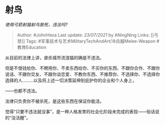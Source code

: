 # 射鸟
*使用弓箭射猫射鸟致死，违法吗?*

> Author: #JohnHexa
Last update: *23/07/2021* by ANingNing
Links: [[弓禁]]
Tags: #军事技术与艺术MilitaryTechAndArt/冷兵器Melee-Weapon #教育Education 

 
从目前的法律上讲，虐杀城市流浪猫的确是不违法。

但是不借钱给你、不聘用你、不卖东西给你、不买你的东西、不跟你合作、不跟你说话、不跟你交友、不跟你谈恋爱、不教你东西、不推荐你、不选择你、不选择你选择的人………以及将上述一切决策延伸到庇护你的企业和个人身上，

——也都不违法。

法律只负责你不被杀死，是这些东西在保证你能活。

觉得“只要不违法就没事”，是一种人格发育的社会化阶段未完成的表现——俗话说的“没活醒”。



